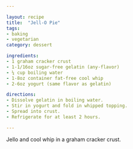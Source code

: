 ```yaml
---

layout: recipe
title:  "Jell-O Pie"
tags: 
- baking
- vegetarian
category: dessert

ingredients:
- 1 graham cracker crust
- 1-1/16oz sugar-free gelatin (any-flavor)
- ¼ cup boiling water
- 1-8oz container fat-free cool whip
- 2-6oz yogurt (same flavor as gelatin)

directions:
- Dissolve gelatin in boiling water. 
- Stir in yogurt and fold in whipped topping. 
- Spread into crust. 
- Refrigerate for at least 2 hours.

---
```


Jello and cool whip in a graham cracker crust.
